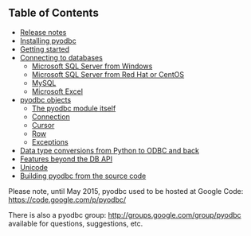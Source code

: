 ## Table of Contents
* [Release notes](Release-Notes)
* [Installing pyodbc](Install)
* [Getting started](Getting-started)
* [Connecting to databases](Connecting-to-databases)
  * [Microsoft SQL Server from Windows](Connecting-to-SQL-Server-from-Windows)
  * [Microsoft SQL Server from Red Hat or CentOS](Connecting-to-SQL-Server-from-RHEL-or-Centos)
  * [MySQL](Connecting-to-MySQL)
  * [Microsoft Excel](Connecting-to-Microsoft-Excel)
* [pyodbc objects](Objects)
  * [The pyodbc module itself](Module)
  * [Connection](Connection)
  * [Cursor](Cursor)
  * [Row](Row)
  * [Exceptions](Exceptions)
* [Data type conversions from Python to ODBC and back](Data-Types)
* [Features beyond the DB API](Features-beyond-the-DB-API)
* [Unicode](Unicode)
* [Building pyodbc from the source code](Building-pyodbc-from-source)

Please note, until May 2015, pyodbc used to be hosted at Google Code: https://code.google.com/p/pyodbc/

There is also a pyodbc group: http://groups.google.com/group/pyodbc available for questions, suggestions, etc.